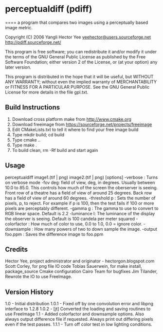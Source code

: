 # perceptualdiff (pdiff)
====
a program that compares two images using a perceptually based image metric.

Copyright (C) 2006 Yangli Hector Yee
yeehector@users.sourceforge.net
http://pdiff.sourceforge.net/

This program is free software; you can redistribute it and/or modify it
under the terms of the GNU General Public License as published by the
Free Software Foundation; either version 2 of the License,
or (at your option) any later version.

This program is distributed in the hope that it will be useful, but
WITHOUT ANY WARRANTY; without even the implied warranty of MERCHANTABILITY
or FITNESS FOR A PARTICULAR PURPOSE.
See the GNU General Public License for more details in the file gpl.txt.

## Build Instructions
1. Download cross platform make from http://www.cmake.org
2. Download freeimage from https://sourceforge.net/projects/freeimage
3. Edit CMakeLists.txt to tell it where to find your free image build
4. Type mkdir build; cd build
5. Type cmake ..
6. Type make .
7. To build clean, rm -Rf build and start again

## Usage

perceptualdiff image1.(tif | png) image2.(tif | png) [options]
-verbose : Turns on verbose mode
-fov deg: field of view, deg, in degrees. Usually between 10.0 to 85.0.
This controls how much of the screen the oberserver is seeing. Front row of
a theatre has a field of view of around 25 degrees. Back row has a field of
 view of around 60 degrees.
-threshold p : Sets the number of pixels, p, to reject. For example if p is
 100, then the test fails if 100 or more pixels are perceptably different.
-gamma g : The gamma to use to convert to RGB linear space. Default is 2.2
-luminance l: The luminance of the display the observer is seeing. Default
 is 100 candela per meter squared
-colorfactor   : How much of color to use, 0.0 to 1.0, 0.0 = ignore color.
-downsample    : How many powers of two to down sample the image.
-output foo.ppm : Saves the difference image to foo.ppm

## Credits

Hector Yee, project administrator and originator - hectorgon.blogspot.com
Scott Corley, for png file IO code
Tobias Sauerwein, for make install, package_source Cmake configuration
Cairo Team for bugfixes
Jim Tilander, Rewrote the IO to use FreeImage.

## Version History

1.0   - Initial distribution
1.0.1 - Fixed off by one convolution error and libpng interface to 1.2.8
1.0.2 - [jt] Converted the loading and saving routines to use FreeImage
1.1 - Added colorfactor and downsample options. Also always output
difference file if requested. Always print out differing pixels even if the test passes.
1.1.1 - Turn off color test in low lighting conditions.

